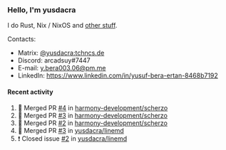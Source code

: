 ### Hello, I'm yusdacra

I do Rust, Nix / NixOS and [other stuff](https://yusdacra.gitlab.io/about).

Contacts:
- Matrix: [@yusdacra:tchncs.de](https://matrix.to/#/@yusdacra:tchncs.de)
- Discord: arcadsuy#7447
- E-mail: y.bera003.06@pm.me
- LinkedIn: https://www.linkedin.com/in/yusuf-bera-ertan-8468b7192

#### Recent activity

<!--START_SECTION:activity-->
1. 🎉 Merged PR [#4](https://github.com/harmony-development/scherzo/pull/4) in [harmony-development/scherzo](https://github.com/harmony-development/scherzo)
2. 🎉 Merged PR [#3](https://github.com/harmony-development/scherzo/pull/3) in [harmony-development/scherzo](https://github.com/harmony-development/scherzo)
3. 🎉 Merged PR [#2](https://github.com/harmony-development/scherzo/pull/2) in [harmony-development/scherzo](https://github.com/harmony-development/scherzo)
4. 🎉 Merged PR [#3](https://github.com/yusdacra/linemd/pull/3) in [yusdacra/linemd](https://github.com/yusdacra/linemd)
5. ❗️ Closed issue [#2](https://github.com/yusdacra/linemd/issues/2) in [yusdacra/linemd](https://github.com/yusdacra/linemd)
<!--END_SECTION:activity-->
